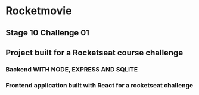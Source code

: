 # Rocketmovie

## Stage 10 Challenge 01

## Project built for a Rocketseat course challenge

### Backend WITH NODE, EXPRESS AND SQLITE

### Frontend application built with React for a rocketseat challenge
